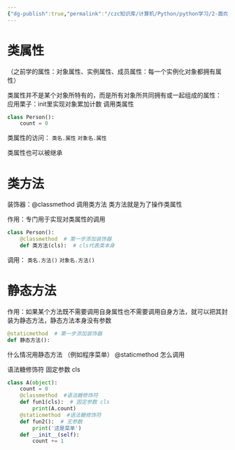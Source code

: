```yaml
---
{"dg-publish":true,"permalink":"/czc知识库/计算机/Python/python学习/2-面向对象/305-类属性、类方法、静态方法/","dgPassFrontmatter":true,"created":"2024-11-30T21:55:36.283+08:00","updated":"2024-12-08T12:39:45.375+08:00"}
---
```



# 类属性
（之前学的属性：对象属性、实例属性、成员属性：每一个实例化对象都拥有属性） 

类属性并不是某个对象所特有的，而是所有对象所共同拥有或一起组成的属性：
应用栗子：init里实现对象累加计数 调用类属性
```python
class Person():
	count = 0
```

类属性的访问：
	`类名.属性`
	`对象名.属性`

类属性也可以被继承

# 类方法
 装饰器：@classmethod 调用类方法 类方法就是为了操作类属性

作用：专门用于实现对类属性的调用
```python
class Person():
	@classmethod  # 第一步添加装饰器
	def 类方法(cls):  # cls代表类本身
```

调用：
	`类名.方法()`
	`对象名.方法()`
# 静态方法

作用：如果某个方法既不需要调用自身属性也不需要调用自身方法，就可以把其封装为静态方法，静态方法本身没有参数

```python
@staticmethod  # 第一步添加装饰器
def 静态方法():
```


什么情况用静态方法
（例如程序菜单）
@staticmethod
怎么调用

语法糖修饰符
固定参数 cls

```python
class A(object):
	count = 0
	@classmethod  #语法糖修饰符
	def fun1(cls):  # 固定参数 cls
		print(A.count)
	@staticmethod  #语法糖修饰符
	def fun2():  # 无参数
		print('这是菜单')
	def __init__(self):
		count += 1
```

